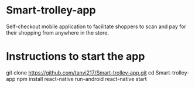 # Smart-trolley-app
Self-checkout mobile application to facilitate shoppers to scan and pay for their shopping from anywhere in the store.

# Instructions to start the app
git clone https://github.com/tanvi217/Smart-trolley-app.git
cd Smart-trolley-app
npm install
react-native run-android
react-native start
